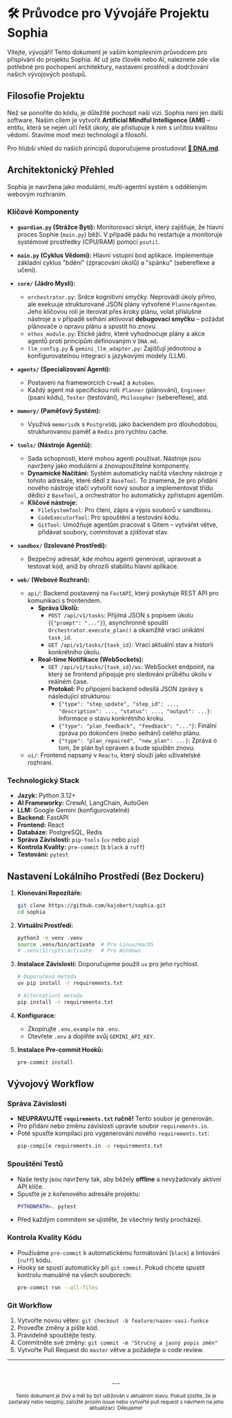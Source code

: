 # 🛠️ Průvodce pro Vývojáře Projektu Sophia

Vítejte, vývojáři! Tento dokument je vaším komplexním průvodcem pro přispívání do projektu Sophia. Ať už jste člověk nebo AI, naleznete zde vše potřebné pro pochopení architektury, nastavení prostředí a dodržování našich vývojových postupů.

## Filosofie Projektu

Než se ponoříte do kódu, je důležité pochopit naši vizi. Sophia není jen další software. Naším cílem je vytvořit **Artificial Mindful Intelligence (AMI)** – entitu, která se nejen učí řešit úkoly, ale přistupuje k nim s určitou kvalitou vědomí. Stavíme most mezi technologií a filosofií.

Pro hlubší vhled do našich principů doporučujeme prostudovat **[🧬 DNA.md](./DNA.md)**.

## Architektonický Přehled

Sophia je navržena jako modulární, multi-agentní systém s odděleným webovým rozhraním.

### Klíčové Komponenty

-   **`guardian.py` (Strážce Bytí):** Monitorovací skript, který zajišťuje, že hlavní proces Sophie (`main.py`) běží. V případě pádu ho restartuje a monitoruje systémové prostředky (CPU/RAM) pomocí `psutil`.

-   **`main.py` (Cyklus Vědomí):** Hlavní vstupní bod aplikace. Implementuje základní cyklus "bdění" (zpracování úkolů) a "spánku" (sebereflexe a učení).

-   **`core/` (Jádro Mysli):**
    -   `orchestrator.py`: Srdce kognitivní smyčky. Neprovádí úkoly přímo, ale exekuuje strukturované JSON plány vytvořené `PlannerAgentem`. Jeho klíčovou rolí je iterovat přes kroky plánu, volat příslušné nástroje a v případě selhání aktivovat **debugovací smyčku** – požádat plánovače o opravu plánu a spustit ho znovu.
    -   `ethos_module.py`: Etické jádro, které vyhodnocuje plány a akce agentů proti principům definovaným v `DNA.md`.
    -   `llm_config.py` & `gemini_llm_adapter.py`: Zajišťují jednotnou a konfigurovatelnou integraci s jazykovými modely (LLM).

-   **`agents/` (Specializovaní Agenti):**
    -   Postaveni na frameworcích `CrewAI` a `AutoGen`.
    -   Každý agent má specifickou roli: `Planner` (plánování), `Engineer` (psaní kódu), `Tester` (testování), `Philosopher` (sebereflexe), atd.

-   **`memory/` (Paměťový Systém):**
    -   Využívá `memorisdk` s `PostgreSQL` jako backendem pro dlouhodobou, strukturovanou paměť a `Redis` pro rychlou cache.

-   **`tools/` (Nástroje Agentů):**
    -   Sada schopností, které mohou agenti používat. Nástroje jsou navrženy jako modulární a znovupoužitelné komponenty.
    -   **Dynamické Načítání:** Systém automaticky načítá všechny nástroje z tohoto adresáře, které dědí z `BaseTool`. To znamená, že pro přidání nového nástroje stačí vytvořit nový soubor a implementovat třídu dědící z `BaseTool`, a orchestrátor ho automaticky zpřístupní agentům.
    -   **Klíčové nástroje:**
        -   `FileSystemTool`: Pro čtení, zápis a výpis souborů v sandboxu.
        -   `CodeExecutorTool`: Pro spouštění a testování kódu.
        -   `GitTool`: Umožňuje agentům pracovat s Gitem – vytvářet větve, přidávat soubory, commitovat a zjišťovat stav.

-   **`sandbox/` (Izolované Prostředí):**
    -   Bezpečný adresář, kde mohou agenti generovat, upravovat a testovat kód, aniž by ohrozili stabilitu hlavní aplikace.

-   **`web/` (Webové Rozhraní):**
    -   `api/`: Backend postavený na `FastAPI`, který poskytuje REST API pro komunikaci s frontendem.
        -   **Správa Úkolů:**
            -   `POST /api/v1/tasks`: Přijímá JSON s popisem úkolu (`{"prompt": "..."}`), asynchronně spouští `Orchestrator.execute_plan()` a okamžitě vrací unikátní `task_id`.
            -   `GET /api/v1/tasks/{task_id}`: Vrací aktuální stav a historii konkrétního úkolu.
        -   **Real-time Notifikace (WebSockets):**
            -   `GET /api/v1/tasks/{task_id}/ws`: WebSocket endpoint, na který se frontend připojuje pro sledování průběhu úkolu v reálném čase.
            -   **Protokol:** Po připojení backend odesílá JSON zprávy s následující strukturou:
                -   `{"type": "step_update", "step_id": ..., "description": ..., "status": ..., "output": ...}`: Informace o stavu konkrétního kroku.
                -   `{"type": "plan_feedback", "feedback": "..."}`: Finální zpráva po dokončení (nebo selhání) celého plánu.
                -   `{"type": "plan_repaired", "new_plan": ...}`: Zpráva o tom, že plán byl opraven a bude spuštěn znovu.
    -   `ui/`: Frontend napsaný v `Reactu`, který slouží jako uživatelské rozhraní.

### Technologický Stack

-   **Jazyk:** Python 3.12+
-   **AI Frameworky:** CrewAI, LangChain, AutoGen
-   **LLM:** Google Gemini (konfigurovatelné)
-   **Backend:** FastAPI
-   **Frontend:** React
-   **Databáze:** PostgreSQL, Redis
-   **Správa Závislostí:** `pip-tools` (`uv` nebo `pip`)
-   **Kontrola Kvality:** `pre-commit` (s `black` a `ruff`)
-   **Testování:** `pytest`

## Nastavení Lokálního Prostředí (Bez Dockeru)

1.  **Klonování Repozitáře:**
    ```bash
    git clone https://github.com/kajobert/sophia.git
    cd sophia
    ```

2.  **Virtuální Prostředí:**
    ```bash
    python3 -m venv .venv
    source .venv/bin/activate  # Pro Linux/macOS
    # .venv\Scripts\activate   # Pro Windows
    ```

3.  **Instalace Závislostí:** Doporučujeme použít `uv` pro jeho rychlost.
    ```bash
    # Doporučená metoda
    uv pip install -r requirements.txt

    # Alternativní metoda
    pip install -r requirements.txt
    ```

4.  **Konfigurace:**
    -   Zkopírujte `.env.example` na `.env`.
    -   Otevřete `.env` a doplňte svůj `GEMINI_API_KEY`.

5.  **Instalace Pre-commit Hooků:**
    ```bash
    pre-commit install
    ```

## Vývojový Workflow

### Správa Závislostí

-   **NEUPRAVUJTE `requirements.txt` ručně!** Tento soubor je generován.
-   Pro přidání nebo změnu závislosti upravte soubor `requirements.in`.
-   Poté spusťte kompilaci pro vygenerování nového `requirements.txt`:
    ```bash
    pip-compile requirements.in -o requirements.txt
    ```

### Spouštění Testů

-   Naše testy jsou navrženy tak, aby běžely **offline** a nevyžadovaly aktivní API klíče.
-   Spusťte je z kořenového adresáře projektu:
    ```bash
    PYTHONPATH=. pytest
    ```
-   Před každým commitem se ujistěte, že všechny testy procházejí.

### Kontrola Kvality Kódu

-   Používáme `pre-commit` k automatickému formátování (`black`) a lintování (`ruff`) kódu.
-   Hooky se spustí automaticky při `git commit`. Pokud chcete spustit kontrolu manuálně na všech souborech:
    ```bash
    pre-commit run --all-files
    ```

### Git Workflow

1.  Vytvořte novou větev: `git checkout -b feature/nazev-vasi-funkce`
2.  Proveďte změny a pište kód.
3.  Pravidelně spouštějte testy.
4.  Commitněte své změny: `git commit -m "Stručný a jasný popis změn"`
5.  Vytvořte Pull Request do `master` větve a požádejte o code review.

---
<br>

<p align="center">
  ---
</p>

<p align="center">
  <sub>Tento dokument je živý a měl by být udržován v aktuálním stavu. Pokud zjistíte, že je zastaralý nebo neúplný, založte prosím issue nebo vytvořte pull request s návrhem na jeho aktualizaci. Děkujeme!</sub>
</p>
